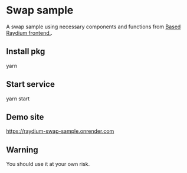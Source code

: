 # Swap sample

A swap sample using necessary components and functions from [Based Raydium frontend.](https://github.com/raydium-io/raydium-frontend).

## Install pkg

yarn

## Start service

yarn start
## Demo site

https://raydium-swap-sample.onrender.com

## Warning

You should use it at your own risk.
